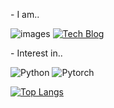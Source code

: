 <p>
  - I am..
</p>
<p>
  <img src="https://github.com/cukminseo/cukminseo/assets/75977640/0283e7d4-d2af-42c6-bbc3-003e816e3004" alt="images">
  <a href="https://velog.io/@kms39273">
    <img src="https://img.shields.io/badge/Tech%20Blog-11B48A?style=flat-square&logo=Vimeo&logoColor=white" alt="Tech Blog">
  </a>
</p>
<p>
  - Interest in..
</p>
<p>
  <img src="https://img.shields.io/badge/Python-3776AB?style=for-the-badge&logo=Python&logoColor=white" alt="Python">
  <img src="https://img.shields.io/badge/Pytorch-EE4C2C?style=for-the-badge&logo=Pytorch&logoColor=white" alt="Pytorch">
</p>
<p>
  <a href="https://github.com/cukminseo/cukminseo">
    <img src="https://github-readme-stats.vercel.app/api/top-langs/?username=cukminseo&langs_count=3" alt="Top Langs">
  </a>
</p>
